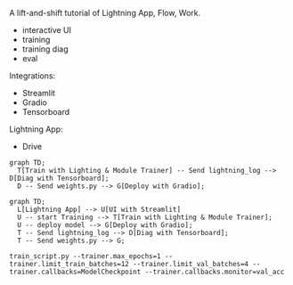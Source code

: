 A lift-and-shift tutorial of Lightning App, Flow, Work.  
- interactive UI
- training
- training diag
- eval

Integrations:
- Streamlit
- Gradio
- Tensorboard

Lightning App:
- Drive


```mermaid
graph TD;
  T[Train with Lighting & Module Trainer] -- Send lightning_log --> D[Diag with Tensorboard]; 
  D -- Send weights.py --> G[Deploy with Gradio];
```   

```mermaid
graph TD;
  L[Lightning App] --> U[UI with Streamlit]
  U -- start Training --> T[Train with Lighting & Module Trainer];
  U -- deploy model --> G[Deploy with Gradio];
  T -- Send lightning_log --> D[Diag with Tensorboard];
  T -- Send weights.py --> G;
```    



```
train_script.py --trainer.max_epochs=1 --trainer.limit_train_batches=12 --trainer.limit_val_batches=4 --trainer.callbacks=ModelCheckpoint --trainer.callbacks.monitor=val_acc
``` 